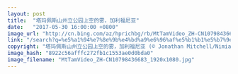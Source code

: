 ```yaml
---
layout: post
title:  "塔玛佩斯山州立公园上空的雾，加利福尼亚"
date:   "2017-05-30 16:00:00 +0800"
image_url: "http://cn.bing.com/az/hprichbg/rb/MtTamVideo_ZH-CN10798436683_1920x1080.jpg"
link: "/search?q=%e5%a1%94%e7%8e%9b%e4%bd%a9%e6%96%af%e5%b1%b1%e5%b7%9e%e7%ab%8b%e5%85%ac%e5%9b%ad&form=hpcapt&mkt=zh-cn"
copyright: "塔玛佩斯山州立公园上空的雾，加利福尼亚 (© Jonathan Mitchell/Nimia)"
image_hash: "8922c56afffc272fb1c1553ae0d0bda0"
image_filename: "MtTamVideo_ZH-CN10798436683_1920x1080.jpg"
---
```

